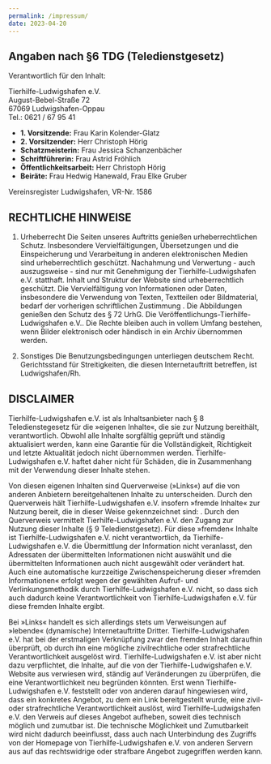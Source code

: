 ```yaml
---
permalink: /impressum/
date: 2023-04-20
---
```


## Angaben nach §6 TDG (Teledienstgesetz)

Verantwortlich für den Inhalt:

Tierhilfe-Ludwigshafen e.V.  
August-Bebel-Straße 72  
67069 Ludwigshafen-Oppau  
Tel.: 0621 / 67 95 41  

- **1. Vorsitzende:** Frau Karin Kolender-Glatz
- **2. Vorsitzender:** Herr Christoph Hörig
- **Schatzmeisterin:** Frau Jessica Schanzenbächer
- **Schriftführerin:** Frau Astrid Fröhlich
- **Öffentlichkeitsarbeit:** Herr Christoph Hörig
- **Beiräte:** Frau Hedwig Hanewald, Frau Elke Gruber


Vereinsregister Ludwigshafen, VR-Nr. 1586

  

## RECHTLICHE HINWEISE

1. Urheberrecht
Die Seiten unseres Auftritts genießen urheberrechtlichen Schutz. Insbesondere Vervielfältigungen, Übersetzungen und die Einspeicherung und Verarbeitung in anderen elektronischen Medien sind urheberrechtlich geschützt. Nachahmung und Verwertung - auch auszugsweise - sind nur mit Genehmigung der Tierhilfe-Ludwigshafen e.V. statthaft. Inhalt und Struktur der Website sind urheberrechtlich geschützt. Die Vervielfältigung von Informationen oder Daten, insbesondere die Verwendung von Texten, Textteilen oder Bildmaterial, bedarf der vorherigen schriftlichen Zustimmung . Die Abbildungen genießen den Schutz des § 72 UrhG. Die Veröffentlichungs-Tierhilfe-Ludwigshafen e.V.. Die Rechte bleiben auch in vollem Umfang bestehen, wenn Bilder elektronisch oder händisch in ein Archiv übernommen werden.

2. Sonstiges
Die Benutzungsbedingungen unterliegen deutschem Recht. Gerichtsstand für Streitigkeiten, die diesen Internetauftritt betreffen, ist Ludwigshafen/Rh.

  

## DISCLAIMER

Tierhilfe-Ludwigshafen e.V. ist als Inhaltsanbieter nach § 8 Teledienstegesetz für die »eigenen Inhalte«, die sie zur Nutzung bereithält, verantwortlich. Obwohl alle Inhalte sorgfältig geprüft und ständig aktualisiert werden, kann eine Garantie für die Vollständigkeit, Richtigkeit und letzte Aktualität jedoch nicht übernommen werden. Tierhilfe-Ludwigshafen e.V. haftet daher nicht für Schäden, die in Zusammenhang mit der Verwendung dieser Inhalte stehen.

Von diesen eigenen Inhalten sind Querverweise (»Links«) auf die von anderen Anbietern bereitgehaltenen Inhalte zu unterscheiden. Durch den Querverweis hält Tierhilfe-Ludwigshafen e.V. insofern »fremde Inhalte« zur Nutzung bereit, die in dieser Weise gekennzeichnet sind: . Durch den Querverweis vermittelt Tierhilfe-Ludwigshafen e.V. den Zugang zur Nutzung dieser Inhalte (§ 9 Teledienstgesetz). Für diese »fremden« Inhalte ist Tierhilfe-Ludwigshafen e.V. nicht verantwortlich, da Tierhilfe-Ludwigshafen e.V. die Übermittlung der Information nicht veranlasst, den Adressaten der übermittelten Informationen nicht auswählt und die übermittelten Informationen auch nicht ausgewählt oder verändert hat. Auch eine automatische kurzzeitige Zwischenspeicherung dieser »fremden Informationen« erfolgt wegen der gewählten Aufruf- und Verlinkungsmethodik durch Tierhilfe-Ludwigshafen e.V. nicht, so dass sich auch dadurch keine Verantwortlichkeit von Tierhilfe-Ludwigshafen e.V. für diese fremden Inhalte ergibt.

Bei »Links« handelt es sich allerdings stets um Verweisungen auf »lebende« (dynamische) Internetauftritte Dritter. Tierhilfe-Ludwigshafen e.V. hat bei der erstmaligen Verknüpfung zwar den fremden Inhalt daraufhin überprüft, ob durch ihn eine mögliche zivilrechtliche oder strafrechtliche Verantwortlichkeit ausgelöst wird. Tierhilfe-Ludwigshafen e.V. ist aber nicht dazu verpflichtet, die Inhalte, auf die von der Tierhilfe-Ludwigshafen e.V. Website aus verwiesen wird, ständig auf Veränderungen zu überprüfen, die eine Verantwortlichkeit neu begründen könnten. Erst wenn Tierhilfe-Ludwigshafen e.V. feststellt oder von anderen darauf hingewiesen wird, dass ein konkretes Angebot, zu dem ein Link bereitgestellt wurde, eine zivil- oder strafrechtliche Verantwortlichkeit auslöst, wird Tierhilfe-Ludwigshafen e.V. den Verweis auf dieses Angebot aufheben, soweit dies technisch möglich und zumutbar ist. Die technische Möglichkeit und Zumutbarkeit wird nicht dadurch beeinflusst, dass auch nach Unterbindung des Zugriffs von der Homepage von Tierhilfe-Ludwigshafen e.V. von anderen Servern aus auf das rechtswidrige oder strafbare Angebot zugegriffen werden kann.


